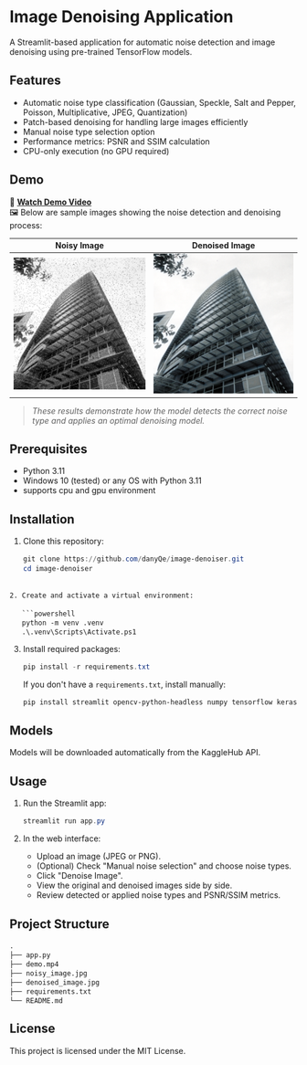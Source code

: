# Image Denoising Application

A Streamlit-based application for automatic noise detection and image denoising using pre-trained TensorFlow models.

## Features
- Automatic noise type classification (Gaussian, Speckle, Salt and Pepper, Poisson, Multiplicative, JPEG, Quantization)
- Patch-based denoising for handling large images efficiently
- Manual noise type selection option
- Performance metrics: PSNR and SSIM calculation
- CPU-only execution (no GPU required)

## Demo

🎥 **[Watch Demo Video](https://youtu.be/4tfvSqJcB7Q)**  
🖼️ Below are sample images showing the noise detection and denoising process:

| Noisy Image | Denoised Image |
|------------|----------------|
| ![Noisy](noisy_1286073711_06165cae4c_c.jpg) | ![Denoised](denoised.png) |

> *These results demonstrate how the model detects the correct noise type and applies an optimal denoising model.*

## Prerequisites
- Python 3.11
- Windows 10 (tested) or any OS with Python 3.11
- supports cpu and gpu  environment

## Installation
1. Clone this repository:
   ```powershell
   git clone https://github.com/danyQe/image-denoiser.git
   cd image-denoiser
```

2. Create and activate a virtual environment:

   ```powershell
   python -m venv .venv
   .\.venv\Scripts\Activate.ps1
   ```
3. Install required packages:

   ```powershell
   pip install -r requirements.txt
   ```

   If you don't have a `requirements.txt`, install manually:

   ```powershell
   pip install streamlit opencv-python-headless numpy tensorflow keras keras-hub scikit-image kaggle_hub
   ```

## Models

Models will be downloaded automatically from the KaggleHub API.

## Usage

1. Run the Streamlit app:

   ```powershell
   streamlit run app.py
   ```
2. In the web interface:

   * Upload an image (JPEG or PNG).
   * (Optional) Check "Manual noise selection" and choose noise types.
   * Click "Denoise Image".
   * View the original and denoised images side by side.
   * Review detected or applied noise types and PSNR/SSIM metrics.

## Project Structure

```
.
├── app.py
├── demo.mp4
├── noisy_image.jpg
├── denoised_image.jpg
├── requirements.txt
└── README.md
```

## License

This project is licensed under the MIT License.

